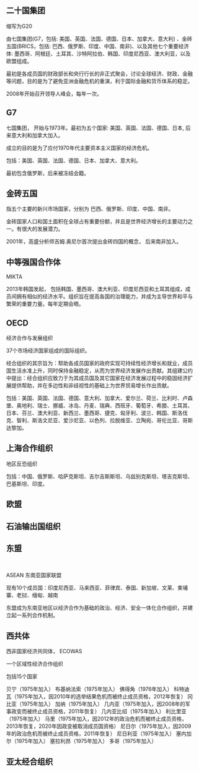 ## 二十国集团



缩写为G20

由七国集团(G7，包括: 美国、英国、法国、德国、日本、加拿大、意大利) 、金砖五国(BRICS，包括: 巴西、俄罗斯、印度、中国、南非)、以及其他七个重要经济体: 墨西哥、阿根廷、土耳其、沙特阿拉伯、韩国、印度尼西亚、澳大利亚，以及欧盟组成。

最初是各成员国的财政部长和央行行长的非正式聚会，讨论全球经济、财政、金融等问题，目的是为了避免亚洲金融危机的重演，利于国际金融和货币体系的稳定。

2008年开始召开领导人峰会，每年一次。

## G7

七国集团， 开始与1973年。最初为五个国家: 美国、英国、法国、德国、日本, 后来意大利和加拿大加入。

成立的目的是为了应付1970年代主要资本主义国家的经济危机。

包括：美国、英国、法国、德国、日本、加拿大、意大利。

最初包含俄罗斯，后来被冻结会籍。

## 金砖五国

 指五个主要的新兴市场国家，分别为 巴西、俄罗斯、印度、中国、南非。

金砖国家人口和国土面积在全球占有重要份额，并且是世界经济增长的主要动力之一。有很大的发展潜力。

2001年，高盛分析师吉姆.奥尼尔首次提出金砖四国的概念， 后来南非加入。

## 中等强国合作体

MIKTA

2013年韩国发起， 包括韩国、墨西哥、澳大利亚、印度尼西亚和土耳其组成，成员间拥有相似的经济水平。组织旨在提高各国的治理能力，并成为主导世界和平与繁荣的重要力量。每年定期会晤。

## OECD



经济合作与发展组织

37个市场经济国家组成的国际组织。



经合组织的其宗旨为：帮助各成员国家的政府实现可持续性经济增长和就业，成员国生活水准上升，同时保持金融稳定，从而为世界经济发展作出贡献。其组建公约中提出：经合组织应致力于为其成员国及其它国家在经济发展过程中的稳固经济扩展提供帮助，并在多边性和非歧视性的基础上为世界贸易增长作出贡献。

包括：美国、英国、法国、德国、意大利、加拿大、爱尔兰、荷兰、比利时、卢森堡、奥地利、瑞士、挪威、冰岛、丹麦、瑞典、西班牙、葡萄牙、希腊、土耳其、日本、芬兰、澳大利亚、新西兰、墨西哥、捷克、匈牙利、波兰、韩国、斯洛伐克、智利、斯洛文尼亚、爱沙尼亚、以色列、拉脱维亚、立陶宛、哥伦比亚、哥斯达黎加。

## 上海合作组织

地区反恐组织

包括：中国、俄罗斯、哈萨克斯坦、吉尔吉斯斯坦、乌兹别克斯坦、塔吉克斯坦、巴基斯坦、印度。

## 欧盟

## 石油输出国组织



## 东盟

‌

ASEAN  东南亚国家联盟

现有10个成员国：印度尼西亚、马来西亚、菲律宾、泰国、新加坡、文莱、柬埔寨、老挝、缅甸、越南

东盟成为东南亚地区以经济合作为基础的政治、经济、安全一体化合作组织，并建立起一系列合作机制。

## 西共体

‌西非国家经济共同体， ECOWAS

一个区域性经济合作组织

包括15个国家

贝宁（1975年加入） 布基纳法索（1975年加入） 佛得角（1976年加入） 科特迪瓦（1975年加入，因2010年的选举结果危机而被终止成员资格，2012年恢复） 冈比亚（1975年加入） 加纳（1975年加入） 几内亚（1975年加入，因2008年的军事政变而被终止成员资格，2011年恢复） 几内亚比绍（1975年加入） 利比里亚（1975年加入） 马里（1975年加入，因2012年的政治危机而被终止成员资格，2013年恢复，2020年因政变被取消成员国资格） 尼日尔（1975年加入，因2009年的政治危机而被终止成员资格，2011年恢复） 尼日利亚（1975年加入） 塞内加尔（1975年加入） 塞拉利昂（1975年加入） 多哥（1975年加入）





## 亚太经合组织 